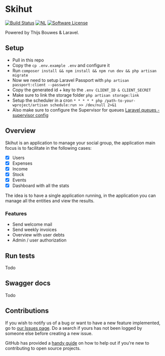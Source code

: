 # Skihut
[![Build Status](https://travis-ci.org/ThijsBouwes/skihut.svg?branch=master)](https://travis-ci.org/ThijsBouwes/skihut)
[![NL](https://img.shields.io/badge/Made%20in-NL-blue.svg)](https://computer4life.nl)
[![Software License](https://img.shields.io/badge/license-MIT-brightgreen.svg?style=flat-square)](LICENSE)

Powered by Thijs Bouwes & Laravel.
## Setup
* Pull in this repo
* Copy the `cp .env.example .env` and configure it
* Run `composer install && npm install && npm run dev && php artisan migrate`
* Now we need to setup Laravel Passport with `php artisan passport:client --password`
* Copy the generated id + key to the `.env CLIENT_ID & CLIENT_SECRET`
* Make sure to link the storage folder `php artisan storage:link`
* Setup the scheduler in a cron `* * * * * php /path-to-your-wproject/artisan schedule:run >> /dev/null 2>&1`
* Also make sure to configure the Supervisor for queues [Laravel queues - supervisor config](https://laravel.com/docs/5.6/queues#supervisor-configuration)

## Overview
Skihut is an application to manage your social group, the application main focus is to facilitate in the following cases:
- [x] Users 
- [x] Expenses
- [x] Income
- [x] Stock
- [x] Events
- [x] Dashboard with all the stats

The idea is to have a single application running, in the application you can manage all the entities and view the results.

### Features
* Send welcome mail
* Send weekly invoices
* Overview with user debts
* Admin / user authorization 

## Run tests
Todo

## Swagger docs
Todo

## Contributions
If you wish to notify us of a bug or want to have a new feature implemented, go to [our Issues page](https://github.com/ThijsBouwes/skihut/issues). Do a search if yours has not been logged by someone else before creating a new issue.

GitHub has provided a [handy guide](https://opensource.guide/) on how to help out if you're new to contributing to open source projects.